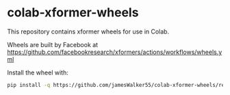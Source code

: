 # colab-xformer-wheels

This repository contains xformer wheels for use in Colab.

Wheels are built by Facebook at https://github.com/facebookresearch/xformers/actions/workflows/wheels.yml

Install the wheel with:

```sh
pip install -q https://github.com/jamesWalker55/colab-xformer-wheels/releases/download/2023-01-22/xformers-0.0.16.dev432-cp38-cp38-manylinux2014_x86_64.whl
```

